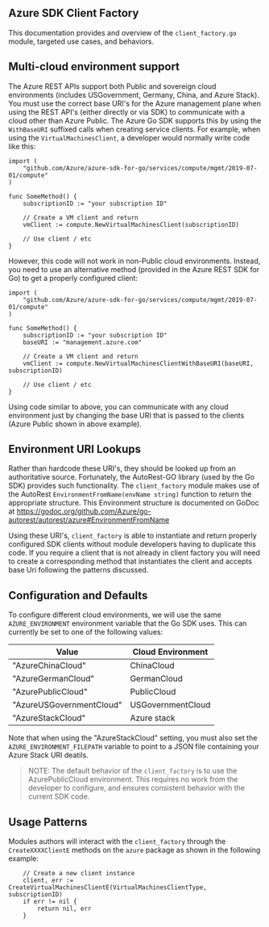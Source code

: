 ## Azure SDK Client Factory 

This documentation provides and overview of the `client_factory.go` module, targeted use cases, and behaviors. 

## Multi-cloud environment support

The Azure REST APIs support both Public and sovereign cloud environments (includes USGovernment, Germany, China, and Azure Stack).  You must use the correct base URI's for the Azure management plane when using the REST API's (either directly or via SDK) to communicate with a cloud other than Azure Public. The Azure Go SDK supports this by using the `WithBaseURI` suffixed calls when creating service clients. For example, when using the `VirtualMachinesClient`, a developer would normally write code like this:

```golang
import (
    "github.com/Azure/azure-sdk-for-go/services/compute/mgmt/2019-07-01/compute"
)

func SomeMethod() {
    subscriptionID := "your subscription ID"

    // Create a VM client and return
	vmClient := compute.NewVirtualMachinesClient(subscriptionID)

    // Use client / etc
}
```

However, this code will not work in non-Public cloud environments.  Instead, you need to use an alternative method (provided in the Azure REST SDK for Go) to get a properly configured client:

```golang
import (
    "github.com/Azure/azure-sdk-for-go/services/compute/mgmt/2019-07-01/compute"
)

func SomeMethod() {
    subscriptionID := "your subscription ID"
    baseURI := "management.azure.com"

    // Create a VM client and return
	vmClient := compute.NewVirtualMachinesClientWithBaseURI(baseURI, subscriptionID)

    // Use client / etc
}
```

Using code similar to above, you can communicate with any cloud environment just by changing the base URI that is passed to the clients (Azure Public shown in above example).

## Environment URI Lookups

Rather than hardcode these URI's, they should be looked up from an authoritative source. Fortunately, the AutoRest-GO library (used by the Go SDK) provides such functionality. The `client_factory` module makes use of the AutoRest `EnvironmentFromName(envName string)` function to return the appropriate structure.  This Environment structure is documented on GoDoc at https://godoc.org/github.com/Azure/go-autorest/autorest/azure#EnvironmentFromName

Using these URI's, `client_factory` is able to instantiate and return properly configured SDK clients without module developers having to duplicate this code.  If you require a client that is not already in client factory you will need to create a corresponding method that instantiates the client and accepts base Uri following the patterns discussed.

## Configuration and Defaults

To configure different cloud environments, we will use the same `AZURE_ENVIRONMENT` environment variable that the Go SDK uses. This can currently be set to one of the following values:

|Value                      |Cloud Environment  |
|---------------------------|-------------------|
|"AzureChinaCloud"          |ChinaCloud         |
|"AzureGermanCloud"         |GermanCloud        |
|"AzurePublicCloud"         |PublicCloud        |
|"AzureUSGovernmentCloud"   |USGovernmentCloud  |
|"AzureStackCloud"          |Azure stack        |

Note that when using the "AzureStackCloud" setting, you must also set the `AZURE_ENVIRONMENT_FILEPATH` variable to point to a JSON file containing your Azure Stack URI deatils.

>NOTE: The default behavior of the `client_factory` is to use the AzurePublicCloud environment. This requires no work from the developer to configure, and ensures consistent behavior with the current SDK code.

## Usage Patterns

Modules authors will interact with the `client_factory` through the `CreateXXXXClientE` methods on the `azure` package as shown in the following example:

```golang
    // Create a new client instance
	client, err := CreateVirtualMachinesClientE(VirtualMachinesClientType, subscriptionID)
	if err != nil {
		return nil, err
	}
```
